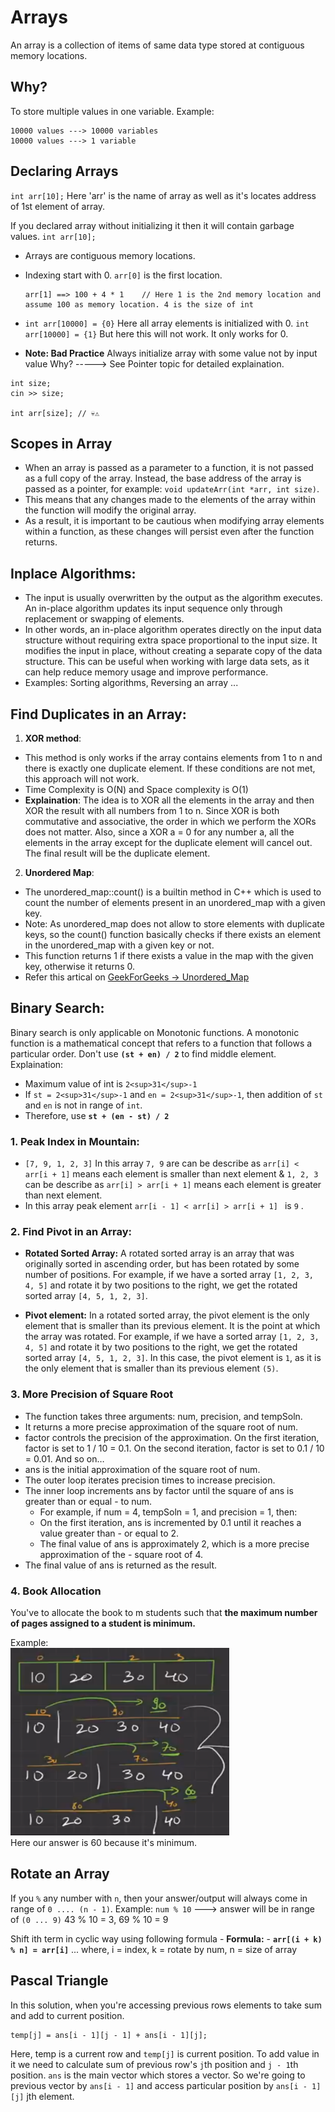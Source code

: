 # Arrays

An array is a collection of items of same data type stored at contiguous memory locations.

## Why?
To store multiple values in one variable.
Example: 
```
10000 values ---> 10000 variables
10000 values ---> 1 variable
```

## Declaring Arrays

`int arr[10];`
Here 'arr' is the name of array as well as it's locates address of 1st element of array.

If you declared array without initializing it then it will contain garbage values.
`int arr[10];`

- Arrays are contiguous memory locations.
- Indexing start with 0. `arr[0]` is the first location.
  ```
  arr[1] ==> 100 + 4 * 1    // Here 1 is the 2nd memory location and assume 100 as memory location. 4 is the size of int
  ```
- `int arr[10000] = {0}` Here all array elements is initialized with 0.
  `int arr[10000] = {1}` But here this will not work. It only works for 0.

- **Note: Bad Practice**
Always initialize array with some value not by input value
Why? -----> See Pointer topic for detailed explaination.
```
int size;
cin >> size;

int arr[size]; // 💀⚠️
```


## Scopes in Array
- When an array is passed as a parameter to a function, it is not passed as a full copy of the array. Instead, the base address of the array is passed as a pointer, for example: `void updateArr(int *arr, int size)`.
- This means that any changes made to the elements of the array within the function will modify the original array.
- As a result, it is important to be cautious when modifying array elements within a function, as these changes will persist even after the function returns.


## Inplace Algorithms:
- The input is usually overwritten by the output as the algorithm executes. An in-place algorithm updates its input sequence only through replacement or swapping of elements.
- In other words, an in-place algorithm operates directly on the input data structure without requiring extra space proportional to the input size. It modifies the input in place, without creating a separate copy of the data structure. This can be useful when working with large data sets, as it can help reduce memory usage and improve performance.
- Examples: Sorting algorithms, Reversing an array ...


## **Find Duplicates in an Array**:
1. **XOR method**: 
  - This method is only works if the array contains elements from 1 to n and there is exactly one duplicate element. If these conditions are not met, this approach will not work.
  - Time Complexity is O(N) and Space complexity is O(1)
  - **Explaination**:  The idea is to XOR all the elements in the array and then XOR the result with all numbers from 1 to n. Since XOR is both commutative and associative, the order in which we perform the XORs does not matter. Also, since a XOR a = 0 for any number a, all the elements in the array except for the duplicate element will cancel out. The final result will be the duplicate element.

2. **Unordered Map**:
  - The unordered_map::count() is a builtin method in C++ which is used to count the number of elements present in an unordered_map with a given key.
  - Note: As unordered_map does not allow to store elements with duplicate keys, so the count() function basically checks if there exists an element in the unordered_map with a given key or not.
  - This function returns 1 if there exists a value in the map with the given key, otherwise it returns 0.
  - Refer this artical on <a href="https://www.geeksforgeeks.org/unordered_map-count-in-c/">GeekForGeeks -> Unordered_Map</a>


## **Binary Search**:
Binary search is only applicable on Monotonic functions. A monotonic function is a mathematical concept that refers to a function that follows a particular order.
Don't use **`(st + en) / 2`** to find middle element.
Explaination:
  - Maximum value of int is `2<sup>31</sup>-1`
  - If `st = 2<sup>31</sup>-1` and `en = 2<sup>31</sup>-1`, then addition of `st` and `en` is not in range of `int`.
  - Therefore, use **`st + (en - st) / 2`**


### 1. **Peak Index in Mountain:** 
  - `[7, 9, 1, 2, 3]` In this array `7, 9` are can be describe as `arr[i] < arr[i + 1]` means each element is smaller than next element & `1, 2, 3` can be describe as `arr[i] > arr[i + 1]` means each element is greater than next element.
  - In this array peak element `arr[i - 1] < arr[i] > arr[i + 1] ` is `9` .


### 2. **Find Pivot in an Array:**
- **Rotated Sorted Array:** A rotated sorted array is an array that was originally sorted in ascending order, but has been rotated by some number of positions. For example, if we have a sorted array `[1, 2, 3, 4, 5]` and rotate it by two positions to the right, we get the rotated sorted array `[4, 5, 1, 2, 3]`.

- **Pivot element:** In a rotated sorted array, the pivot element is the only element that is smaller than its previous element. It is the point at which the array was rotated. For example, if we have a sorted array `[1, 2, 3, 4, 5]` and rotate it by two positions to the right, we get the rotated sorted array `[4, 5, 1, 2, 3]`. In this case, the pivot element is `1`, as it is the only element that is smaller than its previous element `(5)`.


### 3. More Precision of Square Root
- The function takes three arguments: num, precision, and tempSoln.
- It returns a more precise approximation of the square root of num.
- factor controls the precision of the approximation.
    On the first iteration, factor is set to 1 / 10 = 0.1.
    On the second iteration, factor is set to 0.1 / 10 = 0.01.
    And so on…
- ans is the initial approximation of the square root of num.
- The outer loop iterates precision times to increase precision.
- The inner loop increments ans by factor until the square of ans is greater than or equal - to num.
    - For example, if num = 4, tempSoln = 1, and precision = 1, then:
    - On the first iteration, ans is incremented by 0.1 until it reaches a value greater    than - or equal to 2.
    - The final value of ans is approximately 2, which is a more precise approximation of     the - square root of 4.
- The final value of ans is returned as the result.


### 4. Book Allocation
You've to allocate the book to m students such that **the maximum number of pages assigned to a student is minimum.**

Example: <br>
<img src="image.png" width=350px height=300px />
<br>
Here our answer is 60 because it's minimum.


## Rotate an Array

If you `%` any number with `n`, then your answer/output will always come in range of `0 .... (n - 1)`.
Example: `num % 10` ---> answer will be in range of `(0 ... 9)`
          43 % 10 = 3, 69 % 10 = 9
        
Shift ith term in cyclic way using following formula -
**Formula:** - **`arr[(i + k) % n] = arr[i]`** ... where, i = index, k = rotate by num, n = size of array 


## Pascal Triangle

In this solution, when you're accessing previous rows elements to take sum and add to current position. 

```
temp[j] = ans[i - 1][j - 1] + ans[i - 1][j];
```
Here, temp is a current row and `temp[j]` is current position. To add value in it we need to calculate sum of previous row's `j`th position and `j - 1`th position.
`ans` is the main vector which stores a vector. So we're going to previous vector by `ans[i - 1]` and access particular position by `ans[i - 1][j]` jth element.